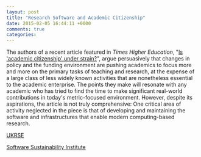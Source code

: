 ```yaml
---
layout: post
title: "Research Software and Academic Citizenship"
date: 2015-02-05 16:44:11 +0000
comments: true
categories: 
---
```


The authors of a recent article featured in *Times Higher Education*, "[Is 'academic citizenship' under strain?](http://www.timeshighereducation.co.uk/features/is-academic-citizenship-under-strain/2018134.article)", argue persuasively that changes in policy and the funding environment are
pushing academics to focus more and more on the primary tasks of teaching and
research, at the expense of a large class of less widely known activities that
are nonetheless essential to the academic enterprise. The points they make will
resonate with any academic who has tried to find the time to make significant
real-world contributions in today's metric-focused environment. However,
despite its aspirations, the article is not truly comprehensive: One critical
area of activity neglected in the piece is that of developing and maintaining
the software and infrastructures that enable modern computing-based research.

[UKRSE](http://www.rse.ac.uk/)

[Software Sustainability Institute](http://software.ac.uk)
